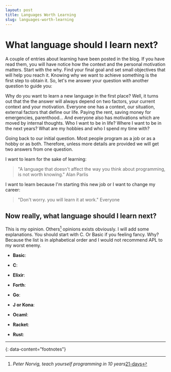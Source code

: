 ```yaml
---
layout: post
title: Languages Worth Learning
slug: languages-worth-learning
---
```


# What language should I learn next?

A couple of entries about learning have been posted in the blog. If you have read them, you will have notice how the context and the personal motivation matters. Start with the why. Find your final goal and set small objectives that will help you reach it. Knowing why we want to achieve something is the first step to obtain it. So, let's me answer your question with another question to guide you:

Why do you want to learn a new language in the first place? Well, it turns out that the the answer will always depend on two factors, your current context and your motivation. Everyone one has a context, our situation, external factors that define our life. Paying the rent, saving money for emergencies, parenthood... And everyone also has motivations which are moved by internal thoughts. Who I want to be in life? Where I want to be in the next years? What are my hobbies and who I spend my time with? 

Going back to our initial question. Most people program as a job or as a hobby or as both. Therefore, unless more details are provided we will get two answers from one question.

I want to learn for the sake of learning:

>"A language that doesn't affect the way you think about programming, is not worth knowing." Alan Parlis

I want to learn because I'm starting this new job or I want to change my career:

>"Don't worry. you will learn it at work." Everyone

## Now really, what language should I learn next?

This is my opinion. Others[^1] opinions exists obviously. I will add some explanations. You should start with C. Or Basic if you feeling fancy. Why? Because the list is in alphabetical order and I would not recommend APL to my worst enemy.

- **Basic**:

- **C**:

- **Elixir**:

- **Forth**:

- **Go**:

- **J or Kona**:

- **Ocaml**:

- **Racket**:

- **Rust**:

---
{: data-content="footnotes"}

[^1]: *Peter Norvig, teach yourself programming in 10 years*[21-days](https://norvig.com/21-days.html)